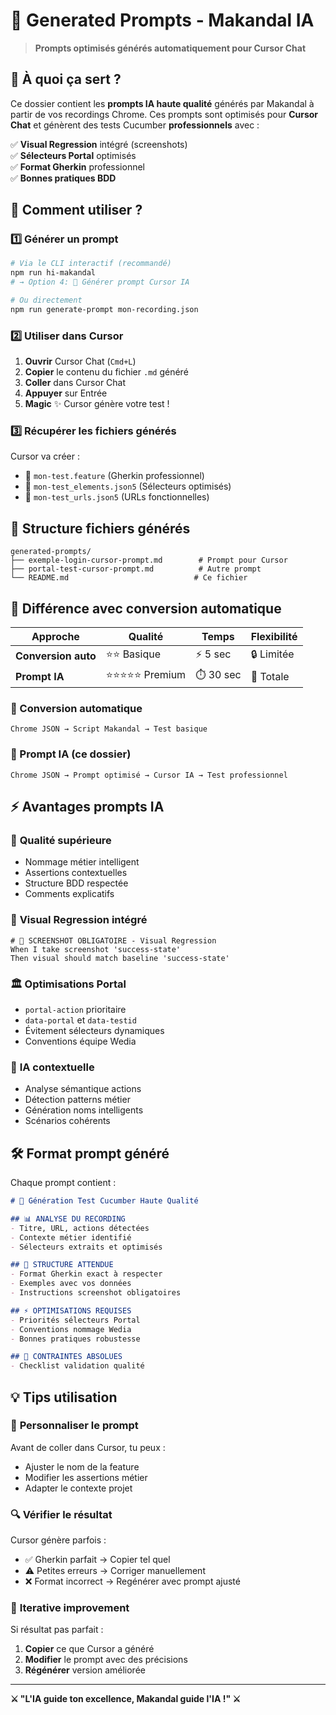 # 🤖 Generated Prompts - Makandal IA

> **Prompts optimisés générés automatiquement pour Cursor Chat**

## 🎯 À quoi ça sert ?

Ce dossier contient les **prompts IA haute qualité** générés par Makandal à partir de vos recordings Chrome. Ces prompts sont optimisés pour **Cursor Chat** et génèrent des tests Cucumber **professionnels** avec :

✅ **Visual Regression** intégré (screenshots)  
✅ **Sélecteurs Portal** optimisés  
✅ **Format Gherkin** professionnel  
✅ **Bonnes pratiques BDD**  

## 🚀 Comment utiliser ?

### 1️⃣ Générer un prompt
```bash
# Via le CLI interactif (recommandé)
npm run hi-makandal
# → Option 4: 🤖 Générer prompt Cursor IA

# Ou directement
npm run generate-prompt mon-recording.json
```

### 2️⃣ Utiliser dans Cursor
1. **Ouvrir** Cursor Chat (`Cmd+L`)
2. **Copier** le contenu du fichier `.md` généré
3. **Coller** dans Cursor Chat  
4. **Appuyer** sur Entrée
5. **Magic** ✨ Cursor génère votre test !

### 3️⃣ Récupérer les fichiers générés
Cursor va créer :
- 📝 `mon-test.feature` (Gherkin professionnel)
- 🎯 `mon-test_elements.json5` (Sélecteurs optimisés)
- 🔗 `mon-test_urls.json5` (URLs fonctionnelles)

## 📁 Structure fichiers générés

```
generated-prompts/
├── exemple-login-cursor-prompt.md        # Prompt pour Cursor
├── portal-test-cursor-prompt.md          # Autre prompt
└── README.md                            # Ce fichier
```

## 🎯 Différence avec conversion automatique

| Approche | Qualité | Temps | Flexibilité |
|----------|---------|--------|-------------|
| **Conversion auto** | ⭐⭐ Basique | ⚡ 5 sec | 🔒 Limitée |
| **Prompt IA** | ⭐⭐⭐⭐⭐ Premium | ⏱️ 30 sec | 🚀 Totale |

### 🔄 Conversion automatique
```
Chrome JSON → Script Makandal → Test basique
```

### 🤖 Prompt IA (ce dossier)
```
Chrome JSON → Prompt optimisé → Cursor IA → Test professionnel
```

## ⚡ Avantages prompts IA

### 🎯 **Qualité supérieure**
- Nommage métier intelligent
- Assertions contextuelles  
- Structure BDD respectée
- Comments explicatifs

### 📸 **Visual Regression intégré**
```gherkin
# 📸 SCREENSHOT OBLIGATOIRE - Visual Regression
When I take screenshot 'success-state'
Then visual should match baseline 'success-state'
```

### 🏛️ **Optimisations Portal**
- `portal-action` prioritaire
- `data-portal` et `data-testid` 
- Évitement sélecteurs dynamiques
- Conventions équipe Wedia

### 🧠 **IA contextuelle**  
- Analyse sémantique actions
- Détection patterns métier
- Génération noms intelligents
- Scénarios cohérents

## 🛠️ Format prompt généré

Chaque prompt contient :

```markdown
# 🎯 Génération Test Cucumber Haute Qualité

## 📊 ANALYSE DU RECORDING
- Titre, URL, actions détectées
- Contexte métier identifié
- Sélecteurs extraits et optimisés

## 📝 STRUCTURE ATTENDUE  
- Format Gherkin exact à respecter
- Exemples avec vos données
- Instructions screenshot obligatoires

## ⚡ OPTIMISATIONS REQUISES
- Priorités sélecteurs Portal
- Conventions nommage Wedia
- Bonnes pratiques robustesse

## 🚨 CONTRAINTES ABSOLUES
- Checklist validation qualité
```

## 💡 Tips utilisation

### 🎨 **Personnaliser le prompt**
Avant de coller dans Cursor, tu peux :
- Ajuster le nom de la feature
- Modifier les assertions métier
- Adapter le contexte projet

### 🔍 **Vérifier le résultat**
Cursor génère parfois :
- ✅ Gherkin parfait → Copier tel quel
- ⚠️ Petites erreurs → Corriger manuellement  
- ❌ Format incorrect → Regénérer avec prompt ajusté

### 🚀 **Iterative improvement**
Si résultat pas parfait :
1. **Copier** ce que Cursor a généré
2. **Modifier** le prompt avec des précisions
3. **Régénérer** version améliorée

---

**⚔️ "L'IA guide ton excellence, Makandal guide l'IA !" ⚔️**
